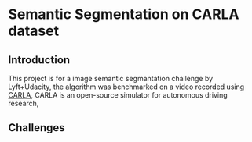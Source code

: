 # Semantic Segmentation on CARLA dataset
## Introduction
This project is for a image semantic segmantation challenge by Lyft+Udacity, the algorithm was benchmarked on a video recorded using [CARLA](http://carla.org/), CARLA is an open-source simulator for autonomous driving research,
## Challenges
### 
